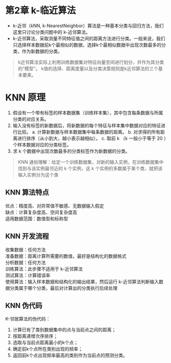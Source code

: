 # 第2章 k-临近算法
- k-近邻（kNN, k-NearestNeighbor）算法是一种基本分类与回归方法，我们这里只讨论分类问题中的 k-近邻算法。
- k-近邻算法，采取测量不同特征值之间的距离方法进行分类。一般来说，我们只选择样本数据前k个最相似的数据，选择k个最相似数据中出现次数最多的分类，作为新数据的分类。  
> k近邻算法实际上利用训练数据集对特征向量空间进行划分，并作为其分类的“模型”。 k值的选择、距离度量以及分类决策规则是k近邻算法的三个基本要素。

# KNN 原理
1. 假设有一个带有标签的样本数据集（训练样本集），其中包含每条数据与所属分类的对应关系。
2. 输入没有标签的新数据后，将新数据的每个特征与样本集中数据对应的特征进行比较。
   a. 计算新数据与样本数据集中每条数据的距离。
   b. 对求得的所有距离进行排序（从小到大，越小表示越相似）。
   c. 取前 k （k 一般小于等于 20 ）个样本数据对应的分类标签。
3. 求 k 个数据中出现次数最多的分类标签作为新数据的分类。
> KNN 通俗理解：给定一个训练数据集，对新的输入实例，在训练数据集中找到与该实例最邻近的 k 个实例，这 k 个实例的多数属于某个类，就把该输入实例分为这个类
## KNN 算法特点
优点：精度高、对异常值不敏感、无数据输入假定  
缺点：计算复杂度高、空间复杂度高  
适用数据范围：数值型和标称型  
## KNN 开发流程
收集数据：任何方法  
准备数据：距离计算所需要的数值，最好是结构化的数据格式  
分析数据：任何方法  
训练算法：此步骤不适用于 k-近邻算法  
测试算法：计算错误率  
使用算法：输入样本数据和结构化的输出结果，然后运行 k-近邻算法判断输入数据分类属于哪个分类，最后对计算出的分类执行后续处理  
## KNN 伪代码
K-邻居算法的伪代码：
1. 计算已有了类别数据集中的点与当前点之间的距离；
2. 按距离递增次序排序；
3. 选取与当前点距离最小的k个点；
4. 确定前k个点所在类别出现的频率；
5. 返回前k个点出现频率最高的类别作为当前点的预测分类。





